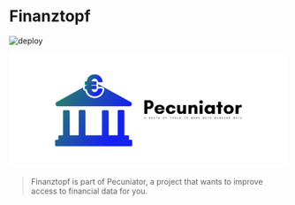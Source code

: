 # Finanztopf

![deploy](https://github.com/Merzlabs/finanztopf/workflows/Deploy/badge.svg)

![logo](/cover.png "Pecuniator Logo")

> Finanztopf is part of Pecuniator, a project that wants to improve access to financial data for you.

